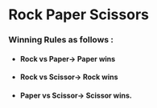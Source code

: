 # Rock Paper Scissors

### Winning Rules as follows :

* #### Rock vs Paper-> Paper wins

* #### Rock vs Scissor-> Rock wins

* #### Paper vs Scissor-> Scissor wins.
